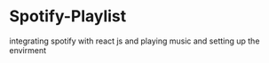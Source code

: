 # Spotify-Playlist
integrating spotify with react js and playing music and setting up the envirment 
